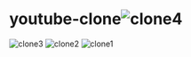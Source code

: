 # youtube-clone![clone4](https://github.com/Filmon12345/youtube-clone/assets/105017499/be1ac75c-abdc-4235-b584-260728d862e9)
![clone3](https://github.com/Filmon12345/youtube-clone/assets/105017499/84035064-be95-4d00-8683-236c5393e1c9)
![clone2](https://github.com/Filmon12345/youtube-clone/assets/105017499/421fdbef-9aea-46f4-ac07-9ffd4d352098)
![clone1](https://github.com/Filmon12345/youtube-clone/assets/105017499/4966c059-0cd5-4e40-9632-bcf5ee2336cd)
